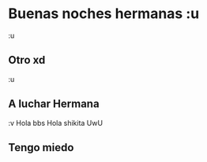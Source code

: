 
# Buenas noches hermanas :u

:u

## Otro xd

:u

## A luchar Hermana

:v
Hola bbs
Hola shikita UwU

## Tengo miedo
